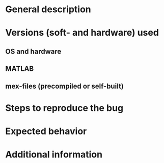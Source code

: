 # General description

# Versions (soft- and hardware) used
## OS and hardware
## MATLAB
## mex-files (precompiled or self-built)

# Steps to reproduce the bug

# Expected behavior

# Additional information